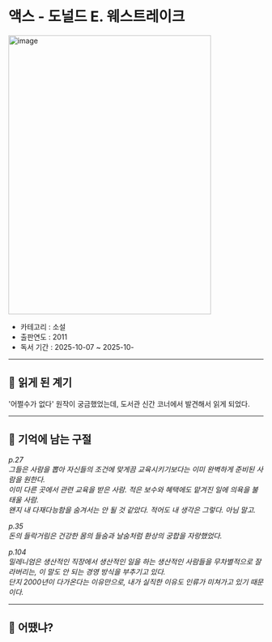 액스 - 도널드 E. 웨스트레이크
===============
<img width="400" height="550" alt="image" src="NE1DSmRMQ0p3SWpvaUwzWXlMM04wYjNKbEwySnZiMnN2TVRNM09UZzJOamN3TmpNd05qQTVOaUo5LnZlLUp3TU43UEx3UDREd29CWWl2TzdCa00tM3dGQXdSc1Z0bWVfSi05bEE=" />

* 카테고리 : 소설
* 출판연도 : 2011
* 독서 기간 : 2025-10-07 ~ 2025-10-

* * * 
## 🌟 읽게 된 계기
'어쩔수가 없다' 원작이 궁금했었는데, 도서관 신간 코너에서 발견해서 읽게 되었다.

* * *
## 🌟 기억에 남는 구절

*p.27* <br/>
*그들은 사람을 뽑아 자신들의 조건에 맞게끔 교육시키기보다는 이미 완벽하게 준비된 사람을 원한다.*<br/>
*이미 다른 곳에서 관련 교육을 받은 사람. 적은 보수와 혜택에도 맡겨진 일에 의욕을 불태울 사람.*<br/>
*왠지 내 다재다능함을 숨겨서는 안 될 것 같았다. 적어도 내 생각은 그렇다. 아님 말고.*

*p.35* <br/>
*돈의 들락거림은 건강한 몸의 들숨과 날숨처럼 환상의 궁합을 자랑했었다.*

*p.104* <br/>
*밀레니엄은 생산적인 직장에서 생산적인 일을 하는 생산적인 사람들을 무차별적으로 잘라버리는, 이 말도 안 되는 경영 방식을 부추기고 있다.*<br/>
*단지 2000년이 다가온다는 이유만으로, 내가 실직한 이유도 인류가 미쳐가고 있기 때문이다.*


* * *
## 🌟 어땠냐?
